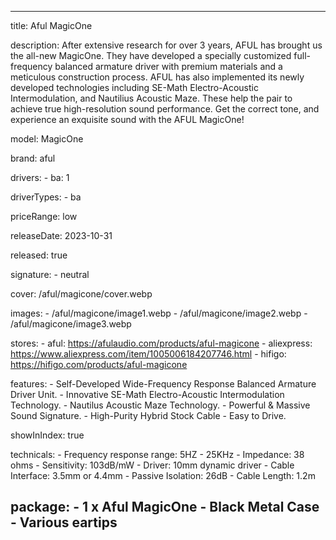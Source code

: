 ---

title: Aful MagicOne

description: After extensive research for over 3 years, AFUL has brought us the all-new MagicOne. They have developed a specially customized full-frequency balanced armature driver with premium materials and a meticulous construction process. AFUL has also implemented its newly developed technologies including SE-Math Electro-Acoustic Intermodulation, and Nautilius Acoustic Maze. These help the pair to achieve true high-resolution sound performance. Get the correct tone, and experience an exquisite sound with the AFUL MagicOne!

model: MagicOne

brand: aful

drivers: 
    - ba: 1

driverTypes: 
    - ba

priceRange: low

releaseDate: 2023-10-31

released: true

signature:
    - neutral

cover: /aful/magicone/cover.webp

images:
    - /aful/magicone/image1.webp
    - /aful/magicone/image2.webp
    - /aful/magicone/image3.webp

stores:
    - aful: https://afulaudio.com/products/aful-magicone
    - aliexpress: https://www.aliexpress.com/item/1005006184207746.html
    - hifigo: https://hifigo.com/products/aful-magicone

features:
    - Self-Developed Wide-Frequency Response Balanced Armature Driver Unit.
    - Innovative SE-Math Electro-Acoustic Intermodulation Technology.
    - Nautilus Acoustic Maze Technology.
    - Powerful & Massive Sound Signature.
    - High-Purity Hybrid Stock Cable
    - Easy to Drive.

showInIndex: true

technicals:
    - Frequency response range: 5HZ - 25KHz
    - Impedance: 38 ohms
    - Sensitivity: 103dB/mW
    - Driver: 10mm dynamic driver
    - Cable Interface: 3.5mm or 4.4mm
    - Passive Isolation: 26dB
    - Cable Length: 1.2m

package: 
    - 1 x Aful MagicOne
    - Black Metal Case
    - Various eartips
---